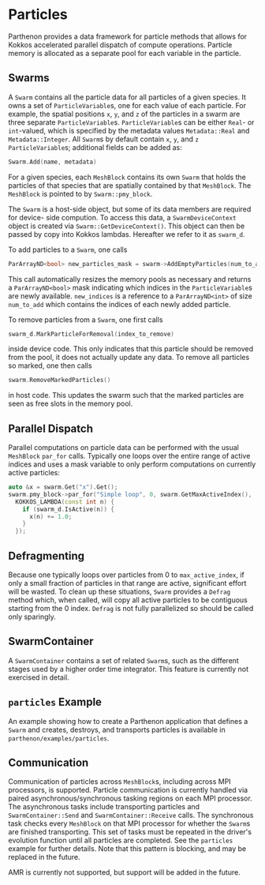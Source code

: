 # Particles

Parthenon provides a data framework for particle methods that allows for Kokkos
accelerated parallel dispatch of compute operations. Particle memory is allocated as a
separate pool for each variable in the particle.

## Swarms

A `Swarm` contains all the particle data for all particles of a given species. It owns a
set of `ParticleVariable`s, one for each value of each particle. For example, the spatial
positions `x`, `y`, and `z` of the particles in a swarm are three separate
`ParticleVariable`s. `ParticleVariable`s can be either `Real`- or `int`-valued, which is
specified by the metadata values `Metadata::Real` and `Metadata::Integer`. All `Swarm`s by
default contain `x`, `y`, and `z` `ParticleVariable`s; additional fields can be added as:
```c++
Swarm.Add(name, metadata)
```
For a given species, each `MeshBlock` contains its own `Swarm` that holds the particles of
that species that are spatially contained by that `MeshBlock`. The `MeshBlock` is pointed
to by `Swarm::pmy_block`.

The `Swarm` is a host-side object, but some of its data members are required for device-
side compution. To access this data, a `SwarmDeviceContext` object is created via
`Swarm::GetDeviceContext()`. This object can then be passed by copy into Kokkos lambdas.
Hereafter we refer to it as `swarm_d`.

To add particles to a `Swarm`, one calls
```c++
ParArrayND<bool> new_particles_mask = swarm->AddEmptyParticles(num_to_add, new_indices)
```
This call automatically resizes the memory pools as necessary and returns a
`ParArrayND<bool>` mask indicating which indices in the `ParticleVariable`s are newly
available. `new_indices` is a reference to a `ParArrayND<int>` of size `num_to_add` which
contains the indices of each newly added particle.

To remove particles from a `Swarm`, one first calls
```c++
swarm_d.MarkParticleForRemoval(index_to_remove)
```
inside device code. This only indicates that this particle should be removed from the pool,
it does not actually update any data. To remove all particles so marked, one then calls
```c++
swarm.RemoveMarkedParticles()
```
in host code. This updates the swarm such that the marked particles are seen as free slots
in the memory pool.

## Parallel Dispatch

Parallel computations on particle data can be performed with the usual `MeshBlock`
`par_for` calls. Typically one loops over the entire range of active indices and uses a
mask variable to only perform computations on currently active particles:
```c++
auto &x = swarm.Get("x").Get();
swarm.pmy_block->par_for("Simple loop", 0, swarm.GetMaxActiveIndex(),
  KOKKOS_LAMBDA(const int n) {
    if (swarm_d.IsActive(n)) {
      x(n) += 1.0;
    }
  });
```

## Defragmenting

Because one typically loops over particles from 0 to `max_active_index`, if only a small
fraction of particles in that range are active, significant effort will be wasted. To
clean up these situations, `Swarm` provides a `Defrag` method which, when called, will
copy all active particles to be contiguous starting from the 0 index. `Defrag` is not
fully parallelized so should be called only sparingly.

## SwarmContainer

A `SwarmContainer` contains a set of related `Swarm`s, such as the different stages used
by a higher order time integrator. This feature is currently not exercised in detail.

## `particles` Example

An example showing how to create a Parthenon application that defines a `Swarm` and
creates, destroys, and transports particles is available in
`parthenon/examples/particles`.

## Communication

Communication of particles across `MeshBlock`s, including across MPI
processors, is supported. Particle communication is currently handled via
paired asynchronous/synchronous tasking regions on each MPI processor. The
asynchronous tasks include transporting particles and `SwarmContainer::Send`
and `SwarmContainer::Receive` calls. The synchronous task checks every
`MeshBlock` on that MPI processor for whether the `Swarm`s are finished
transporting. This set of tasks must be repeated in the driver's evolution
function until all particles are completed. See the `particles` example for
further details. Note that this pattern is blocking, and may be replaced in the
future.

AMR is currently not supported, but support will be added in the future.
